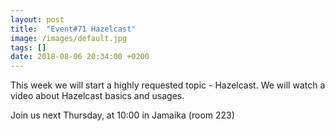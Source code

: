 ```yaml
---
layout: post
title:  "Event#71 Hazelcast"
image: /images/default.jpg
tags: []
date: 2018-08-06 20:34:00 +0200
---
```


This week we will start a highly requested topic - Hazelcast. We will watch a video about Hazelcast basics and usages.[]()

Join us next Thursday, at 10:00 in Jamaika (room 223)